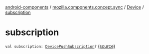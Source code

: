 [android-components](../../index.md) / [mozilla.components.concept.sync](../index.md) / [Device](index.md) / [subscription](./subscription.md)

# subscription

`val subscription: `[`DevicePushSubscription`](../-device-push-subscription/index.md)`?` [(source)](https://github.com/mozilla-mobile/android-components/blob/master/components/concept/sync/src/main/java/mozilla/components/concept/sync/Devices.kt#L149)